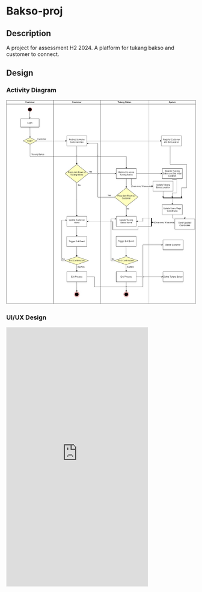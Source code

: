 # Bakso-proj

## Description
A project for assessment H2 2024. A platform for tukang bakso and customer to connect.

## Design

### Activity Diagram
![Activity Diagram](activity-readme.jpg)

### UI/UX Design
<iframe style="border: 1px solid rgba(0, 0, 0, 0.1);" width="375" height="687" src="https://app.uizard.io/p/78f3917e/embed" allowfullscreen></iframe>